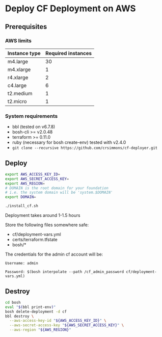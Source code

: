 # Deploy CF Deployment on AWS

## Prerequisites

### AWS limits

| Instance type | Required instances |
|---------------|--------------------|
| m4.large      | 30                 |
| m4.xlarge     | 1                  |
| r4.xlarge     | 2                  |
| c4.large      | 6                  |
| t2.medium     | 1                  |
| t2.micro      | 1                  |

### System requirements

* bbl (tested on v6.7.8)
* bosh-cli >= v2.0.48
* terraform >= 0.11.0
* ruby (necessary for bosh create-env) tested with v2.4.0
* `git clone --recursive https://github.com/crsimmons/cf-deployer.git`

## Deploy

```sh
export AWS_ACCESS_KEY_ID=
export AWS_SECRET_ACCESS_KEY=
export AWS_REGION=
# DOMAIN is the root domain for your foundation
# i.e. the system domain will be 'system.$DOMAIN'
export DOMAIN=

./install_cf.sh
```

Deployment takes around 1-1.5 hours

Store the following files somewhere safe:

* cf/deployment-vars.yml
* certs/terraform.tfstate
* bosh/*

The credentials for the admin cf account will be:

    Username: admin

    Password: $(bosh interpolate --path /cf_admin_password cf/deployment-vars.yml)

## Destroy

```sh
cd bosh
eval "$(bbl print-env)"
bosh delete-deployment -d cf
bbl destroy \
  --aws-access-key-id "${AWS_ACCESS_KEY_ID}" \
  --aws-secret-access-key "${AWS_SECRET_ACCESS_KEY}" \
  --aws-region "${AWS_REGION}"
```

